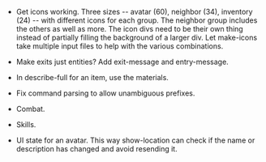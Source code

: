 * Get icons working. Three sizes -- avatar (60), neighbor (34), inventory (24)
  -- with different icons for each group. The neighbor group includes the others
  as well as more. The icon divs need to be their own thing instead of partially
  filling the background of a larger div. Let make-icons take multiple input
  files to help with the various combinations.

* Make exits just entities? Add exit-message and entry-message.

* In describe-full for an item, use the materials.

* Fix command parsing to allow unambiguous prefixes.

* Combat.

* Skills.

* UI state for an avatar. This way show-location can check if the name or
  description has changed and avoid resending it.
